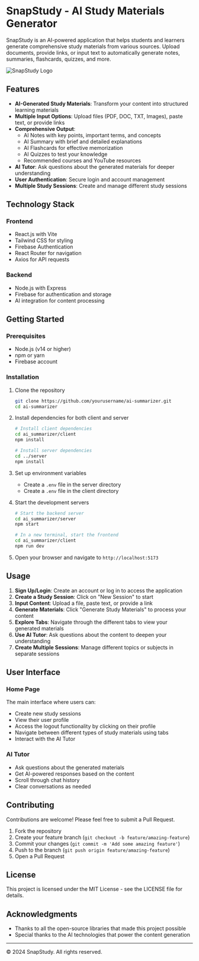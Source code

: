 # SnapStudy - AI Study Materials Generator

SnapStudy is an AI-powered application that helps students and learners generate comprehensive study materials from various sources. Upload documents, provide links, or input text to automatically generate notes, summaries, flashcards, quizzes, and more.

![SnapStudy Logo](ai_summarizer/client/src/assets/logo.png)

## Features

- **AI-Generated Study Materials**: Transform your content into structured learning materials
- **Multiple Input Options**: Upload files (PDF, DOC, TXT, Images), paste text, or provide links
- **Comprehensive Output**:
  - AI Notes with key points, important terms, and concepts
  - AI Summary with brief and detailed explanations
  - AI Flashcards for effective memorization
  - AI Quizzes to test your knowledge
  - Recommended courses and YouTube resources
- **AI Tutor**: Ask questions about the generated materials for deeper understanding
- **User Authentication**: Secure login and account management
- **Multiple Study Sessions**: Create and manage different study sessions

## Technology Stack

### Frontend
- React.js with Vite
- Tailwind CSS for styling
- Firebase Authentication
- React Router for navigation
- Axios for API requests

### Backend
- Node.js with Express
- Firebase for authentication and storage
- AI integration for content processing

## Getting Started

### Prerequisites
- Node.js (v14 or higher)
- npm or yarn
- Firebase account

### Installation

1. Clone the repository
   ```bash
   git clone https://github.com/yourusername/ai-summarizer.git
   cd ai-summarizer
   ```

2. Install dependencies for both client and server
   ```bash
   # Install client dependencies
   cd ai_summarizer/client
   npm install

   # Install server dependencies
   cd ../server
   npm install
   ```

3. Set up environment variables
   - Create a `.env` file in the server directory
   - Create a `.env` file in the client directory

4. Start the development servers
   ```bash
   # Start the backend server
   cd ai_summarizer/server
   npm start

   # In a new terminal, start the frontend
   cd ai_summarizer/client
   npm run dev
   ```

5. Open your browser and navigate to `http://localhost:5173`

## Usage

1. **Sign Up/Login**: Create an account or log in to access the application
2. **Create a Study Session**: Click on "New Session" to start
3. **Input Content**: Upload a file, paste text, or provide a link
4. **Generate Materials**: Click "Generate Study Materials" to process your content
5. **Explore Tabs**: Navigate through the different tabs to view your generated materials
6. **Use AI Tutor**: Ask questions about the content to deepen your understanding
7. **Create Multiple Sessions**: Manage different topics or subjects in separate sessions

## User Interface

### Home Page
The main interface where users can:
- Create new study sessions
- View their user profile
- Access the logout functionality by clicking on their profile
- Navigate between different types of study materials using tabs
- Interact with the AI Tutor

### AI Tutor
- Ask questions about the generated materials
- Get AI-powered responses based on the content
- Scroll through chat history
- Clear conversations as needed

## Contributing

Contributions are welcome! Please feel free to submit a Pull Request.

1. Fork the repository
2. Create your feature branch (`git checkout -b feature/amazing-feature`)
3. Commit your changes (`git commit -m 'Add some amazing feature'`)
4. Push to the branch (`git push origin feature/amazing-feature`)
5. Open a Pull Request

## License

This project is licensed under the MIT License - see the LICENSE file for details.

## Acknowledgments

- Thanks to all the open-source libraries that made this project possible
- Special thanks to the AI technologies that power the content generation

---

© 2024 SnapStudy. All rights reserved.
